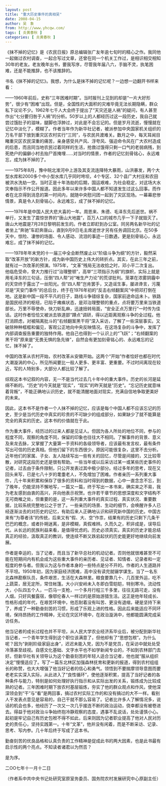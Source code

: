 ```yaml
---
layout: post
title: "重大历史事件的真相吴"
date: 2008-04-15
author: 吴　象
from: http://www.yhcqw.com/
tags: [ 炎黄春秋 ]
categories: [ 炎黄春秋 ]
---
```





《抹不掉的记忆》是《农民日报》原总编辑张广友年逾七旬时的精心之作。我同他一起做过农村调查，一起合写过文章，还曾在同一个机关工作过，是相识相交相知30年的老友。老友晚年出书，要我写序，尽管我年届八六，手脑不灵，执笔困难，还是不能推辞，也不该推辞的。

书名《抹不掉的记忆》。我想，为什么是抹不掉的记忆呢？一边想一边翻开书样来看：


——1960年前后，史称“三年困难时期”。当时报刊上见到的却是“一片大好形势”，很少有“困难”出现。但是，全国性的大面积的灾难毕竟无法长期隐瞒，群众私下议论不少。1962年七千人大会终于提出了“天灾还是人祸”的疑问，有人甚至作出“七分要归咎于人祸”的分析。50岁以上的人都经历过这一段历史，我自己就尝过饿肚子的滋味，腿脚也浮肿过，对此是不会忘记的。但是岁月流逝，慢慢就在记忆中淡化了，模糊了。作者当年作为新华社记者，被派参加中央国家机关组织的万名干部下放到重灾区农村实行“三同”，与农民共渡难关。数月之中，每天耳闻目睹重灾区农民深重的痛苦，亲身感受共产风、浮夸风、强迫命令风在广大农村造成的后患，而且同当地农民过着同样的生活，抢救过饿得只剩一口气的老弱病残，到死绝户的偏僻小村去抬尸首掩埋……对当时的情景，作者的记忆刻骨铭心，永远难忘，成为抹不掉的了。


——1975年8月，豫中皖北淮河中上游及其支流连降特大暴雨，山洪暴发，两个大型水库和2000多个中小型水库几乎同时垮坝，4个专区、32个县广大村庄和农田被洪水洗劫一空。当时正是十年浩劫的后期，国运艰难，为社会稳定，对这场大水灾奉指示不作公开报道。因此多年以来许多中国人都不知道发生过这么回事。而作者在北京得到消息的第一时间内，就随中央慰问团一起到了灾区现场。一幕幕悲惨情景，真是令人刻骨铭心，永远难忘，成了抹不掉的记忆。


——1976年是中国人民大悲大喜的一年。周恩来、朱德、毛泽东先后逝世。祸不单行，又发生了震惊世界的“唐山大地震”，百万人口的城市几乎一下子就毁灭了。唐山大地震是7月28日黎明前发生的。作者立即赶到办公室。同另两名新华社的记者坐上“奔驰”车赶奔唐山，直到9月9日毛主席逝世才另有任务调回北京。在50多天中，惊险、凄惨的场面、令人感动、流泪的事迹一日数遇，更是刻骨铭心，永远难忘，成了抹不掉的记忆。


——1978年年末党的十一届三中全会断然废止以“阶级斗争为纲”的方针，毅然采取“改革开放”的新方针，成为新中国历史上伟大的转折点。其实，在此三年之前，就有过一次改革的预演。1975年，“文革”残局无法收拾之时，邓小平二次复出。他临危受命，曾大力推行过“治理整顿”，高举“三项指示为纲”的旗帜，实际上就是用毛泽东的三句话，压倒“四人帮”对“唯生产力论”的荒谬批判。笼罩在浓雾阴霾中的天空终于露出了一丝阳光。但“四人帮”岂肯罢手，又造谣生事，屡进谗言，污蔑邓是“天安门事件”的总后台，终于在1976年初的“反击右倾翻案风”中把邓打倒在地。这是新中国一段不平凡的日子，路线斗争错综复杂，国家前途命运未卜。铁路是国民经济的枢纽，已陷于瘫痪状态，是邓治理整顿的重点，点将要万里来当铁道部长。万里不辱使命，快刀斩乱麻，迅速扭转局面，“安全正点万里行”一时传为佳话。这时作者恰恰又被派去铁道部“蹲点”调研，得以近距离观察斗争的全过程。他打消顾虑，对被隔离批斗的“右倾翻案黑干将”深入采访，了解了一些深层事实。又破除种种框框和偏见，客观公正地向中央反映情况。在这场复杂的斗争中，发挥了内部调查报告重要的独特作用。他自己也得到一个认识上的“飞跃”；“右倾翻案的黑干将”原来是“无畏无惧的急先锋”，自然会有更加刻骨铭心的、永远难忘的记忆，抹不掉了。


中国的改革从农村开始，农村改革从安徽开始。这两个“开始”作者恰好也都在时代大潮漩涡的中心，所见所闻要比一般人更多、更丰富、更重要。不过时间离现在较近，写的人特别多，大部分人都比较了解了。


综观这本书记叙的内容，无一不是当代过去几十年中的重大事件。历史的长河是延绵不断的。“历史”的今天就是“现实”，“现实”的昨天就是“历史”。“忘记历史就意味着背叛”，不能正确地认识历史，就不能清醒地面对现实，充满自信地争取更美好的未来。


因此，这本书不是作者一个人抹不掉的记忆，应该是每个中国人都不应该忘记的历史，至少是当代历史中真实的珍贵的不可缺少的组成部分，如果缺少了就不能算是完全的真实的历史。这本书的价值就在于此。


作为重大事件，经历过的过来人都是见证人。但因为各人所处的地位不同，参与的程度不同，观察的角度不同，保留的印象也往往大不相同。了解事件的背景、意义及来龙去脉，又掌握了大量第一手资料的各级领导者，应该最有发言权，最有条件写出可信的历史真相。但他们留下的东西很少。原因可能很复杂，这里不去分析。近年他们的家属、子女、友人陆续写出一些有关的回忆，尽管是间接的，又比较零散，对研究这段历史还是很有帮助。一些当年或以后采访过某一或某些历史事件的记者，过去由于条件限制，只公开发表过其中极少部分。经过多年的思考，现在又回头来写，已是七八十岁的耄耋老人，不免增加了困难。作者亲历一系列重大事件，几十年来积累和保存了很多的资料和当时得到的数据，心中一直念念不忘，到了晚年，仍能坚持不懈地写，一篇又一篇，终于写出一本书来，确实来之不易，我为老友感到由衷的高兴，并向他表示祝贺。也许若干章节的思想深度和文字结构不无可商榷之处，但重要的是，这一系列重大事件的真实过程、真实状况、重要数据，比较系统完整地公之于世了。一些亲历的场景、生动的细节，会唤醒许多人已经逐渐淡去的对历史的记忆，有助后来人正确地认识和研究新中国的历史。中国古来有“为尊者讳”的传统，后来又有“假、大、空”作祟，结果有的历史只剩下几条干巴巴的概念，或者扑朔迷离，是非模糊，真假难辨。久而久之，积非成是，误导后代。从长远的民族利益来看，是值得忧虑的。历史必须真实。真实的历史才能总结真正的经验，汲取真正的教训，使连续不断又跌宕起伏的历史能更好地继续向前发展。


作者是幸运的，当了记者，而且当了新华总社的机动记者。否则他就很难甚至不可能在短期间内有机会成为这些重大事件的亲历者、见证者、知情者、记录者和一定程度的参与者。但我认为这与作者本身的一些特点是分不开的。作者的人生道路并不平坦。1950年初，因为家庭经济困难，高中没有读完就辍学谋生。当了一名东北森林勘察队员，条件艰苦，生活在大森林里。粮食要靠几十、几百里外运，吃不上蔬菜，居无定所，常住帐篷。大小兴安岭未入冬即白雪皑皑，特别寒冷。流动性大，小队四五个人，一匹马一支枪，一个多月行程三千多里，往往无路可走，没有人烟，只好风餐露宿，像鄂伦春人一样过的是原始游猎生活。这正是他年轻成长、性格形成的年代，在艰苦环境中，他忍耐着没有叫苦、更没有退缩，硬是坚持下来了，养成了一种勤奋刻苦的习惯，形成了乐观上进的性格。因此后来能适应不同环境，保持昂扬的工作精神，无论在灾区环境中，在政治漩涡中，他都能圆满完成采访任务。


他当记者的成长过程也并不平坦，从人民大学农业经济系毕业后，被分配到新华社当记者，一个青年学生得到这个职位该满意了，但他却有了“思想包袱”。为什么呢？因为“剥削阶级家庭出身”，迟迟未能入党，因为不是党员，在采访中就处处受冷落甚至歧视。自感文化基础、文字水平也不如学新闻专业的，不如到农林部门去好。但新华社有关领导认为这个勤奋刻苦的年轻人适合当记者，他也就“服从组织决定”慢慢适应了。写了一篇东北林区加强森林抚育和更新的报道，得到农村组组长的称赞，也大大增强了他当好记者的信心和勇气。领悟到不要揣摩领导意图而要老老实实深入实际，从此进入了“良性循环”，使他逐渐积累，提高了当好记者的各种条件与能力，特别是如何处理好执行指示和从实际出发的关系，锻炼成为比较成熟的记者。三年困难时期下放农村基层锻炼，夯实了他的群众观点和作风，使他深深领会到“干”与“看”是两回事，搞过农村实际工作的和没有搞过的大不一样。看别人干发表点意见是容易的，自己干就不那么容易了。记者比许多人了解情况多，说话的机会也多，他经历了一次又一次几乎接连不断的政治运动，侥幸都没有被卷进去。得益于他对政治斗争始终抱冷静观察的态度，遇事不乱说话，处处谨慎小心。起初是牢记自己有历史包袱不得不如此，后来则因为记者职业提高了他对人民对历史的责任心，坚持实践第一。十年“文革”，他并没有闲着，而是不断采访、记录、思考、写内参。几十年后终于写成了这本书。

勤奋刻苦的优良品格和认真负责的工作精神是促成此书的两大因素，也是此书最有启示性的两个亮点。不知读者诸君以为然否？

是为序。

二OO七年十一月十二日

（作者系中共中央书记处研究室原室务委员、国务院农村发展研究中心原副主任）


